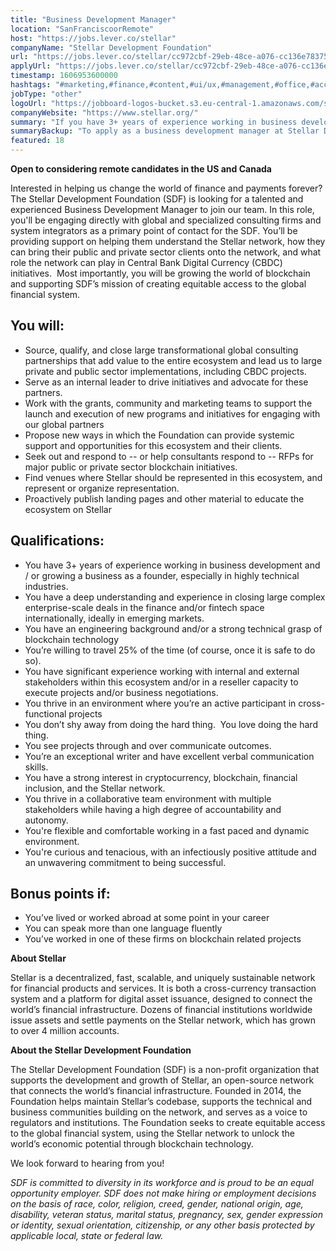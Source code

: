 ```yaml
---
title: "Business Development Manager"
location: "SanFranciscoorRemote"
host: "https://jobs.lever.co/stellar"
companyName: "Stellar Development Foundation"
url: "https://jobs.lever.co/stellar/cc972cbf-29eb-48ce-a076-cc136e78375f"
applyUrl: "https://jobs.lever.co/stellar/cc972cbf-29eb-48ce-a076-cc136e78375f/apply"
timestamp: 1606953600000
hashtags: "#marketing,#finance,#content,#ui/ux,#management,#office,#accountant"
jobType: "other"
logoUrl: "https://jobboard-logos-bucket.s3.eu-central-1.amazonaws.com/stellar-development-foundation"
companyWebsite: "https://www.stellar.org/"
summary: "If you have 3+ years of experience working in business development and / or growing a business as a founder, especially in highly technical industries, consider applying to Stellar Development Foundation's job post for a new business development manager."
summaryBackup: "To apply as a business development manager at Stellar Development Foundation, you preferably need to have some knowledge of: #accountant, #marketing, #finance."
featured: 18
---
```


**Open to considering remote candidates in the US and Canada**

Interested in helping us change the world of finance and payments forever? The Stellar Development Foundation (SDF) is looking for a talented and experienced Business Development Manager to join our team. In this role, you'll be engaging directly with global and specialized consulting firms and system integrators as a primary point of contact for the SDF. You’ll be providing support on helping them understand the Stellar network, how they can bring their public and private sector clients onto the network, and what role the network can play in Central Bank Digital Currency (CBDC) initiatives.  Most importantly, you will be growing the world of blockchain and supporting SDF’s mission of creating equitable access to the global financial system. 

## You will:

*   Source, qualify, and close large transformational global consulting partnerships that add value to the entire ecosystem and lead us to large private and public sector implementations, including CBDC projects.
*   Serve as an internal leader to drive initiatives and advocate for these partners.
*   Work with the grants, community and marketing teams to support the launch and execution of new programs and initiatives for engaging with our global partners
*   Propose new ways in which the Foundation can provide systemic support and opportunities for this ecosystem and their clients.
*   Seek out and respond to -- or help consultants respond to -- RFPs for major public or private sector blockchain initiatives.
*   Find venues where Stellar should be represented in this ecosystem, and represent or organize representation.
*   Proactively publish landing pages and other material to educate the ecosystem on Stellar

## Qualifications:

*   You have 3+ years of experience working in business development and / or growing a business as a founder, especially in highly technical industries.
*   You have a deep understanding and experience in closing large complex enterprise-scale deals in the finance and/or fintech space internationally, ideally in emerging markets.
*   You have an engineering background and/or a strong technical grasp of blockchain technology
*   You’re willing to travel 25% of the time (of course, once it is safe to do so).
*   You have significant experience working with internal and external stakeholders within this ecosystem and/or in a reseller capacity to execute projects and/or business negotiations.
*   You thrive in an environment where you’re an active participant in cross-functional projects
*   You don’t shy away from doing the hard thing.  You love doing the hard thing.
*   You see projects through and over communicate outcomes.
*   You’re an exceptional writer and have excellent verbal communication skills.
*   You have a strong interest in cryptocurrency, blockchain, financial inclusion, and the Stellar network.
*   You thrive in a collaborative team environment with multiple stakeholders while having a high degree of accountability and autonomy.
*   You're flexible and comfortable working in a fast paced and dynamic environment.
*   You're curious and tenacious, with an infectiously positive attitude and an unwavering commitment to being successful.

## Bonus points if:

*   You’ve lived or worked abroad at some point in your career
*   You can speak more than one language fluently
*   You’ve worked in one of these firms on blockchain related projects

**About Stellar**

Stellar is a decentralized, fast, scalable, and uniquely sustainable network for financial products and services. It is both a cross-currency transaction system and a platform for digital asset issuance, designed to connect the world’s financial infrastructure. Dozens of financial institutions worldwide issue assets and settle payments on the Stellar network, which has grown to over 4 million accounts.   

**About the Stellar Development Foundation**

The Stellar Development Foundation (SDF) is a non-profit organization that supports the development and growth of Stellar, an open-source network that connects the world’s financial infrastructure. Founded in 2014, the Foundation helps maintain Stellar’s codebase, supports the technical and business communities building on the network, and serves as a voice to regulators and institutions. The Foundation seeks to create equitable access to the global financial system, using the Stellar network to unlock the world’s economic potential through blockchain technology.

We look forward to hearing from you!

_SDF is committed to diversity in its workforce and is proud to be an equal opportunity employer. SDF does not make hiring or employment decisions on the basis of race, color, religion, creed, gender, national origin, age, disability, veteran status, marital status, pregnancy, sex, gender expression or identity, sexual orientation, citizenship, or any other basis protected by applicable local, state or federal law._
